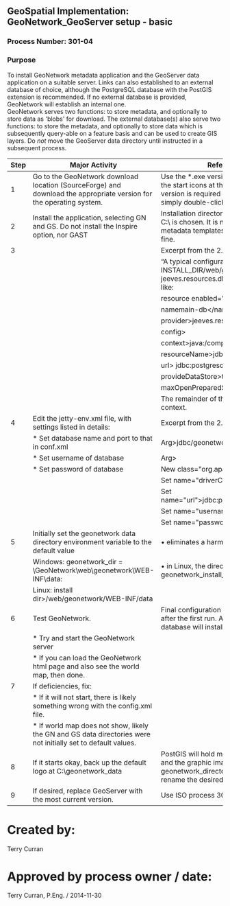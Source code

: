 ## GeoSpatial Implementation: GeoNetwork_GeoServer setup - basic

### Process Number: 301-04

### Purpose

To install GeoNetwork metadata application and the GeoServer data application on a suitable server. 
Links can also established to an external database of choice, although the PostgreSQL database with the PostGIS extension is recommended.  If no external database is provided, GeoNetwork will establish an internal one.  
GeoNetwork serves two functions: to store metadata, and optionally to store data as 'blobs' for download.
The external database(s) also serve two functions: to store the metadata, and optionally to store data which is subsequently query-able on a feature basis and can be used to create GIS layers.
Do *not* move the GeoServer data directory until instructed in a subsequent process.


| **Step** | **Major Activity**                                              | **References, Forms and Details** 
|---------|-------------------------------------------------------|--------------
| 1	      |Go to the GeoNetwork download location (SourceForge) and download the appropriate version for the operating system.|Use the *.exe version for Windows, because this creates the start icons at the end of the process.  The 32-bit java version is required during this installation (only).  To install, simply double-click the file.
| 2       |Install the application, selecting GN and GS.  Do not install the Inspire option, nor GAST|Installation directory should not be in Program Files.  Often, C:\ is chosen.  It is normal to get “malformed url …” when the metadata templates are loaded.  They still load and work fine.
| 3       | 																											| Excerpt from the 2.10 version of the user manual:
|					| 																											|“A typical configuration in the resources element of INSTALL_DIR/web/geonetwork/WEBINF/config.xml uses the jeeves.resources.dbms.JNDIPool class and looks something like:
|         | 																											|resource enabled="true"
|					| 																											|namemain-db</name
|					| 																											|provider>jeeves.resources.dbms.JNDIPool</provider>
|					| 																											|config>
|					| 																											|context>java:/comp/env</context>
|					| 																											|resourceName>jdbc/geonetwork</resourceName>
|					| 																											|url> jdbc:postgresql_postGIS://localhost:5432/gndb </url>
|					| 																											|provideDataStore>true</provideDataStore>
|					| 																											|maxOpenPreparedStatements>300</maxOpenPreparedStatements>
|					| 																											|The remainder of the configuration is done in the container context.
| 4       |Edit the jetty-env.xml file, with settings listed in details: |Excerpt from the 2.10 version of the user manual:
|					| * Set database name and port to that in conf.xml 			|Arg>jdbc/geonetwork</Arg>
|					| * Set username of database 														|Arg>
|					| * Set password of database |New class="org.apache.commons.dbcp.BasicDataSource">
|					| 																											|Set name="driverClassName">org.postgis.DriverWrapper</Set>
|					|	 																											|Set name="url">jdbc:postgresql_postGIS://localhost:5432/gndb</Set>
|					| 																											|Set name="username">postgres</Set>
|					| 																											|Set name="password">password to match</Set>” 
| 5	      |Initially set the geonetwork data directory environment variable to the default value|•	eliminates a harmless warning
|         |Windows: geonetwork_dir = <INSTALL-DIR>\GeoNetwork\web\geonetwork\WEB-INF\data:|•	in Linux, the directory is set in the startup script in the geonetwork_install_directory>/bin
|					|Linux: install dir>/web/geonetwork/WEB-INF/data
| 6	      |Test GeoNetwork.|Final configuration of geoserver data locations will occur after the first run.  Also, the first access of the GeoNetwork database will install the required tables via SQL statements.
|					| * Try and start the GeoNetwork server
|					| * If you can load the GeoNetwork html page and also see the world map, then done.
| 7	      |If deficiencies, fix:
|					| * If it will not start, there is likely something wrong with the config.xml file.
|					| * If world map does not show, likely the GN and GS data directories were not initially set to default values.
| 8       |If it starts okay, back up the default logo at C:\geonetwork_data | PostGIS will hold metadata and the info.xml files.  The data and the graphic images are stored in the geonetwork_directory\data\resources\images\logos and rename the desired logo with the site name UUID.
| 9	      |If desired, replace GeoServer with the most current version. | Use ISO process 301-05


Created by:
===
Terry Curran

Approved by process owner / date:
===
Terry Curran, P.Eng. / 2014-11-30
                                                                                                                                                                                                                                                                                                                                                                                                                                                                                                                                                                                                                                                                                                                                                                                                                                                                                                                                                                                                                                                                                                                                                                                                                                                                                                                                                                                                                                                                                                                                                                                                                                                                                                                                                                                                                                                                                                                                                            

